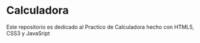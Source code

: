 # Calculadora
Este repositorio es dedicado al Practico de Calculadora hecho con HTML5, CSS3 y JavaSript
